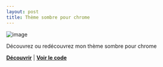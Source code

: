 ```yaml
---
layout: post
title: Thème sombre pour chrome
---
```


![image](https://gitlab.com/tomderudderetna/Misc/raw/master/chrome_theme/dark/render/render1.png)

Découvrez ou redécouvrez mon thème sombre pour chrome

[**Découvrir**](https://chrome.google.com/webstore/detail/dark/dclmdhllmcgicnhpijlnjgjpheidlggb) |
[**Voir le code**](https://gitlab.com/tomderudderetna/Misc/tree/master/chrome_theme/dark)
